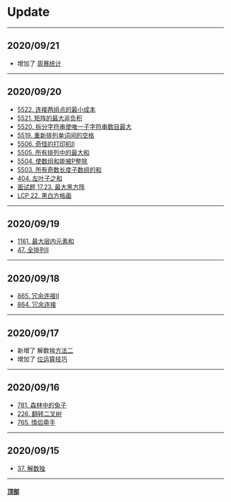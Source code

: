 # <a name="Update">Update</a>

---

## 2020/09/21
* 增加了 [周赛统计](https://github.com/Mathstarry/Leetcode/blob/master/contests/overview/README.md)
---

## 2020/09/20
* [5522. 连接两组点的最小成本](https://github.com/Mathstarry/Leetcode/tree/master/contests/weeklycontests/5522_connectTwoGroups)
* [5521. 矩阵的最大非负积](https://github.com/Mathstarry/Leetcode/tree/master/contests/weeklycontests/5521_maxProductPath)
* [5520. 拆分字符串使唯一子字符串数目最大](https://github.com/Mathstarry/Leetcode/tree/master/contests/weeklycontests/5520_maxUniqueSplit)
* [5519. 重新排列单词间的空格](https://github.com/Mathstarry/Leetcode/tree/master/contests/weeklycontests/5519_reorderSpaces)
* [5506. 奇怪的打印机II](https://github.com/Mathstarry/Leetcode/tree/master/contests/biweeklycontests/5506_isPrintable)
* [5505. 所有排列中的最大和](https://github.com/Mathstarry/Leetcode/tree/master/contests/biweeklycontests/5505_maxSumRangeQuery)
* [5504. 使数组和能被P整除](https://github.com/Mathstarry/Leetcode/tree/master/contests/biweeklycontests/5504_minSubarray)
* [5503. 所有奇数长度子数组的和](https://github.com/Mathstarry/Leetcode/tree/master/contests/biweeklycontests/5503_sumOddLengthSubarrays)
* [404. 左叶子之和](https://github.com/Mathstarry/Leetcode/tree/master/problems/0404_sumOfLeftLeaves)
* [面试题 17.23. 最大黑方阵](https://github.com/Mathstarry/Leetcode/tree/master/interview/intv17.23_%20findSquare)
* [LCP 22. 黑白方格画](https://github.com/Mathstarry/Leetcode/tree/master/leetcodeCup/LCP0022_paintingPlan)
---

## 2020/09/19
* [1161. 最大层内元素和](https://github.com/Mathstarry/Leetcode/tree/master/problems/1161_maxLevelSum)
* [47. 全排列II](https://github.com/Mathstarry/Leetcode/tree/master/problems/0047_permuteUnique)
---

## 2020/09/18
* [865. 冗余连接II](https://github.com/Mathstarry/Leetcode/blob/master/problems/0685_findRedundantDirectedConnection)
* [864. 冗余连接](https://github.com/Mathstarry/Leetcode/tree/master/problems/0684_findRedundantConnection)
---

## 2020/09/17
* 新增了 解数独[方法二](https://github.com/Mathstarry/Leetcode/blob/master/problems/0037_solveSudoku/ideas.md)
* 增加了 [位运算技巧](https://github.com/Mathstarry/Leetcode/tree/master/tricks/bit-operation)  
---

## 2020/09/16
* [781. 森林中的兔子](https://github.com/Mathstarry/Leetcode/tree/master/problems/0781_numRabbits)
* [226. 翻转二叉树](https://github.com/Mathstarry/Leetcode/tree/master/problems/0226_invertTree)
* [765. 情侣牵手](https://github.com/Mathstarry/Leetcode/tree/master/problems/0765_minSwapsCouples)
---

## 2020/09/15

* [37. 解数独](https://github.com/Mathstarry/Leetcode/tree/master/problems/0037_solveSudoku)
---




#### <a href="#Update">顶部</a>
